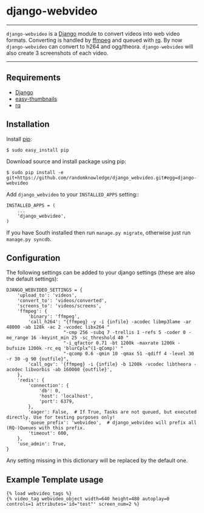 # django-webvideo
___
`django-webvideo` is a [Django](https://www.djangoproject.com/) module to convert videos into web video formats.
Converting is handled by [ffmpeg](http://www.ffmpeg.org/) and queued with [rq](http://python-rq.org/).
By now `django-webvideo` can convert to h264 and ogg/theora.
`django-webvideo` will also create 3 screenshots of each video.

____
## Requirements
* [Django](https://www.djangoproject.com/)
* [easy-thumbnails](https://github.com/SmileyChris/easy-thumbnails)
* [rq](http://python-rq.org/)

## Installation

Install [pip](http://pypi.python.org/pypi/pip):

```console
$ sudo easy_install pip
```

Download source and install package using pip:

```console
$ sudo pip install -e git+https://github.com/randomknowledge/django_webvideo.git#egg=django-webvideo
```

Add ``django_webvideo`` to your ``INSTALLED_APPS`` setting::

    INSTALLED_APPS = (
        ...
        'django_webvideo',
    )

If you have South installed then run ``manage.py migrate``,
otherwise just run ``manage.py syncdb``.

## Configuration

The following settings can be added to your django settings (these are also the default settings):

    DJANGO_WEBVIDEO_SETTINGS = {
        'upload_to': 'videos',
        'convert_to': 'videos/converted',
        'screens_to': 'videos/screens',
        'ffmpeg': {
            'binary': 'ffmpeg',
            'call_h264': "{ffmpeg} -y -i {infile} -acodec libmp3lame -ar 48000 -ab 128k -ac 2 -vcodec libx264 "
                         "-cmp 256 -subq 7 -trellis 1 -refs 5 -coder 0 -me_range 16 -keyint_min 25 -sc_threshold 40 "
                         "-i_qfactor 0.71 -bt 1200k -maxrate 1200k -bufsize 1200k -rc_eq 'blurCplx^(1-qComp)' "
                         "-qcomp 0.6 -qmin 10 -qmax 51 -qdiff 4 -level 30 -r 30 -g 90 {outfile}",
            'call_ogv': '{ffmpeg} -i {infile} -b 1200k -vcodec libtheora -acodec libvorbis -ab 160000 {outfile}',
        },
        'redis': {
            'connection': {
                'db': 0,
                'host': 'localhost',
                'port': 6379,
            },
            'eager': False,  # If True, Tasks are not queued, but executed directly. Use for testing purposes only!
            'queue_prefix': 'webvideo',  # django_webvideo will prefix all (RQ-)Queues with this prefix.
            'timeout': 600,
        },
        'use_admin': True,
    }

Any setting missing in this dictionary will be replaced by the default one.

## Example Template usage

    {% load webvideo_tags %}
    {% video_tag webvideo_object width=640 height=480 autoplay=0 controls=1 attributes='id="test"' screen_num=2 %}